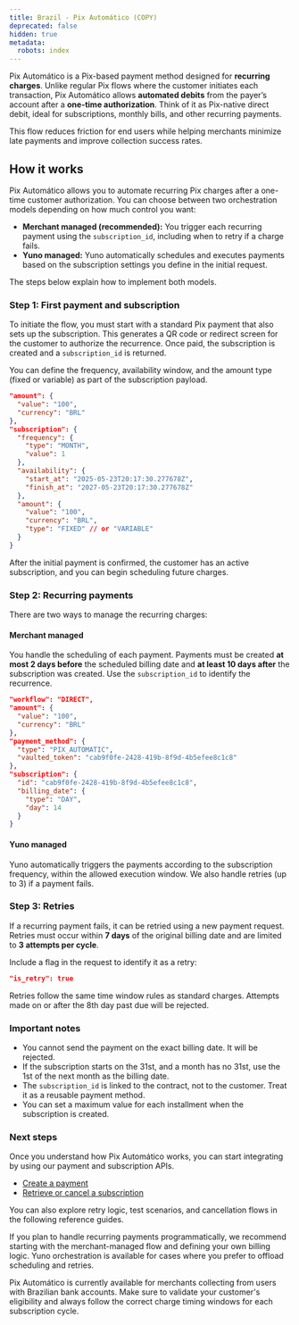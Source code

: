 ```yaml
---
title: Brazil - Pix Automático (COPY)
deprecated: false
hidden: true
metadata:
  robots: index
---
```

Pix Automático is a Pix-based payment method designed for **recurring charges**. Unlike regular Pix flows where the customer initiates each transaction, Pix Automático allows **automated debits** from the payer’s account after a **one-time authorization**. Think of it as Pix-native direct debit, ideal for subscriptions, monthly bills, and other recurring payments.

This flow reduces friction for end users while helping merchants minimize late payments and improve collection success rates.

## How it works

Pix Automático allows you to automate recurring Pix charges after a one-time customer authorization. You can choose between two orchestration models depending on how much control you want:

* **Merchant managed (recommended):** You trigger each recurring payment using the `subscription_id`, including when to retry if a charge fails.
* **Yuno managed:** Yuno automatically schedules and executes payments based on the subscription settings you define in the initial request.

The steps below explain how to implement both models.

### Step 1: First payment and subscription

To initiate the flow, you must start with a standard Pix payment that also sets up the subscription. This generates a QR code or redirect screen for the customer to authorize the recurrence. Once paid, the subscription is created and a `subscription_id` is returned.

You can define the frequency, availability window, and the amount type (fixed or variable) as part of the subscription payload.

```json
"amount": {
  "value": "100",
  "currency": "BRL"
},
"subscription": {
  "frequency": {
    "type": "MONTH",
    "value": 1
  },
  "availability": {
    "start_at": "2025-05-23T20:17:30.277678Z",
    "finish_at": "2027-05-23T20:17:30.277678Z"
  },
  "amount": {
    "value": "100",
    "currency": "BRL",
    "type": "FIXED" // or "VARIABLE"
  }
}
```

After the initial payment is confirmed, the customer has an active subscription, and you can begin scheduling future charges.

### Step 2: Recurring payments

There are two ways to manage the recurring charges:

#### Merchant managed

You handle the scheduling of each payment. Payments must be created **at most 2 days before** the scheduled billing date and **at least 10 days after** the subscription was created. Use the `subscription_id` to identify the recurrence.

```json
"workflow": "DIRECT",
"amount": {
  "value": "100",
  "currency": "BRL"
},
"payment_method": {
  "type": "PIX_AUTOMATIC",
  "vaulted_token": "cab9f0fe-2428-419b-8f9d-4b5efee8c1c8"
},
"subscription": {
  "id": "cab9f0fe-2428-419b-8f9d-4b5efee8c1c8",
  "billing_date": {
    "type": "DAY",
    "day": 14
  }
}
```

#### Yuno managed

Yuno automatically triggers the payments according to the subscription frequency, within the allowed execution window. We also handle retries (up to 3) if a payment fails.

### Step 3: Retries

If a recurring payment fails, it can be retried using a new payment request. Retries must occur within **7 days** of the original billing date and are limited to **3 attempts per cycle**.

Include a flag in the request to identify it as a retry:

```json
"is_retry": true
```

Retries follow the same time window rules as standard charges. Attempts made on or after the 8th day past due will be rejected.

### Important notes

* You cannot send the payment on the exact billing date. It will be rejected.
* If the subscription starts on the 31st, and a month has no 31st, use the 1st of the next month as the billing date.
* The `subscription_id` is linked to the contract, not to the customer. Treat it as a reusable payment method.
* You can set a maximum value for each installment when the subscription is created.

### Next steps

Once you understand how Pix Automático works, you can start integrating by using our payment and subscription APIs.

* [Create a payment](https://docs.y.uno/reference/create-payment)
* [Retrieve or cancel a subscription](https://docs.y.uno/reference/retrieve-subscription)

You can also explore retry logic, test scenarios, and cancellation flows in the following reference guides.

If you plan to handle recurring payments programmatically, we recommend starting with the merchant-managed flow and defining your own billing logic. Yuno orchestration is available for cases where you prefer to offload scheduling and retries.

Pix Automático is currently available for merchants collecting from users with Brazilian bank accounts. Make sure to validate your customer's eligibility and always follow the correct charge timing windows for each subscription cycle.